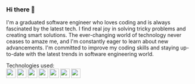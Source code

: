 ### Hi there 👋

I'm a graduated software engineer who loves coding and is always fascinated by the latest tech. I find real joy in solving tricky problems and creating smart solutions. The ever-changing world of technology never ceases to amaze me, and I'm constantly eager to learn about new advancements. I'm committed to improve my coding skills and staying up-to-date with the latest trends in software engineering world.

Technologies used:<br>
<img src="https://github.com/velivasakis/velivasakis/assets/95940577/3b28db4d-bf22-4a97-86d8-1210d9b364b7" width="25" height="25">
<img src="https://upload.wikimedia.org/wikipedia/commons/thumb/d/d5/CSS3_logo_and_wordmark.svg/340px-CSS3_logo_and_wordmark.svg.png" width="25" height="25">
<img src="https://github.com/velivasakis/velivasakis/assets/95940577/a8791df0-1fec-4eb1-bfba-32af8bdabf22" width="25" height="25">
<img src="https://upload.wikimedia.org/wikipedia/commons/thumb/4/4c/Typescript_logo_2020.svg/2048px-Typescript_logo_2020.svg.png" width="25" height="25">
<img src="https://upload.wikimedia.org/wikipedia/commons/thumb/c/cf/Angular_full_color_logo.svg/2048px-Angular_full_color_logo.svg.png" width="25" height="25">
<img src="https://seeklogo.com/images/N/nodejs-logo-FBE122E377-seeklogo.com.png" width="25" height="25">
<img src="https://upload.wikimedia.org/wikipedia/commons/thumb/b/b2/Bootstrap_logo.svg/1280px-Bootstrap_logo.svg.png" width="25" height="25">
<!--
**Velis1/velis1** is a ✨ _special_ ✨ repository because its `README.md` (this file) appears on your GitHub profile.

Here are some ideas to get you started:

- 🔭 I’m currently working on ...
- 🌱 I’m currently learning ...
- 👯 I’m looking to collaborate on ...
- 🤔 I’m looking for help with ...
- 💬 Ask me about ...
- 📫 How to reach me: ...
- 😄 Pronouns: ...
- ⚡ Fun fact: ...
-->
